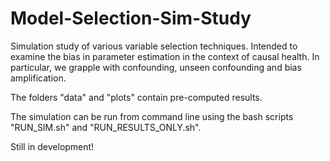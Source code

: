 
# Model-Selection-Sim-Study

Simulation study of various variable selection techniques.  Intended to examine the bias in parameter estimation in the context of causal health.  In particular, we grapple with confounding, unseen confounding and bias amplification.

The folders "data" and "plots" contain pre-computed results.

The simulation can be run from command line using the bash scripts "RUN_SIM.sh" and "RUN_RESULTS_ONLY.sh".

Still in development!
